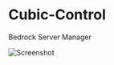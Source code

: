 # Cubic-Control
Bedrock Server Manager

![Screenshot](https://media.discordapp.net/attachments/1062337655465062420/1080399167073038397/SPOILER_image.png "Working Prototype")

